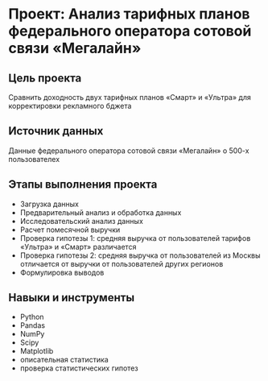 # Проект: Анализ тарифных планов федерального оператора сотовой связи «Мегалайн»

## Цель проекта
Сравнить доходность двух тарифных планов «Смарт» и «Ультра» для корректировки рекламного бджета

## Источник данных
Данные федерального оператора сотовой связи «Мегалайн» о 500-х пользователех

## Этапы выполнения проекта
* Загрузка данных
* Предварительный анализ и обработка данных
* Исследовательский анализ данных 
* Расчет помесячной выручки
* Проверка гипотезы 1: средняя выручка от пользователей тарифов «Ультра» и «Смарт» различается
* Проверка гипотезы 2: средняя выручка от пользователей из Москвы отличается от выручки от пользователей других регионов 
* Формулировка выводов

## Навыки и инструменты
* Python 
* Pandas
* NumPy
* Scipy
* Matplotlib
* описательная статистика
* проверка статистических гипотез
